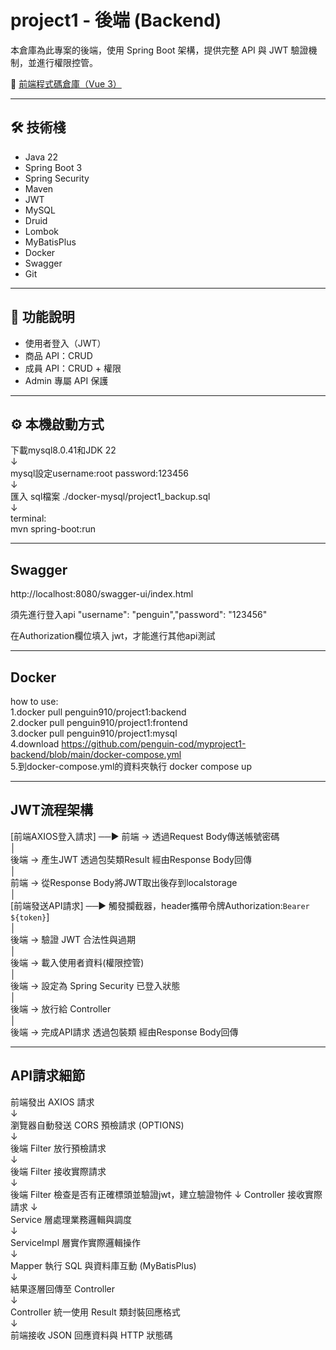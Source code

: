 # project1 - 後端 (Backend)

本倉庫為此專案的後端，使用 Spring Boot 架構，提供完整 API 與 JWT 驗證機制，並進行權限控管。

🔗 [前端程式碼倉庫（Vue 3）](https://github.com/penguin-cod/myproject1-frontend)

---

## 🛠 技術棧

- Java 22
- Spring Boot 3
- Spring Security
- Maven
- JWT
- MySQL
- Druid
- Lombok
- MyBatisPlus
- Docker
- Swagger
- Git

---

## 📘 功能說明

- 使用者登入（JWT）
- 商品 API：CRUD
- 成員 API：CRUD + 權限
- Admin 專屬 API 保護

---

## ⚙️ 本機啟動方式

下載mysql8.0.41和JDK 22   
        ↓  
mysql設定username:root password:123456  
        ↓  
匯入 sql檔案 ./docker-mysql/project1_backup.sql  
        ↓  
terminal:  
mvn spring-boot:run  

---

## Swagger
http://localhost:8080/swagger-ui/index.html

須先進行登入api "username": "penguin","password": "123456"
     
在Authorization欄位填入 jwt，才能進行其他api測試

---

## Docker

how to use:  
1.docker pull penguin910/project1:backend  
2.docker pull penguin910/project1:frontend  
3.docker pull penguin910/project1:mysql  
4.download https://github.com/penguin-cod/myproject1-backend/blob/main/docker-compose.yml  
5.到docker-compose.yml的資料夾執行 docker compose up  

---

## JWT流程架構

[前端AXIOS登入請求] ──▶ 前端 → 透過Request Body傳送帳號密碼  
                         │  
                      後端 → 產生JWT 透過包奘類Result 經由Response Body回傳  
                         │  
                      前端 → 從Response Body將JWT取出後存到localstorage  
                         │  
[前端發送API請求] ──▶ 觸發攔截器，header攜帶令牌Authorization:`Bearer ${token}`]  
                                   │  
                            後端 → 驗證 JWT 合法性與過期  
                                   │  
                            後端 → 載入使用者資料(權限控管)  
                                   │  
                            後端 → 設定為 Spring Security 已登入狀態  
                                   │  
                            後端 → 放行給 Controller  
                                   │  
                            後端 → 完成API請求 透過包裝類 經由Response Body回傳  

---

## API請求細節

前端發出 AXIOS 請求  
        ↓  
瀏覽器自動發送 CORS 預檢請求 (OPTIONS)  
        ↓  
後端 Filter 放行預檢請求  
        ↓  
後端 Filter 接收實際請求  
        ↓  
後端 Filter 檢查是否有正確標頭並驗證jwt，建立驗證物件
        ↓
Controller 接收實際請求
        ↓    
Service 層處理業務邏輯與調度  
        ↓  
ServiceImpl 層實作實際邏輯操作  
        ↓  
Mapper 執行 SQL 與資料庫互動 (MyBatisPlus)  
        ↓  
結果逐層回傳至 Controller  
        ↓  
Controller 統一使用 Result 類封裝回應格式  
        ↓  
前端接收 JSON 回應資料與 HTTP 狀態碼  





